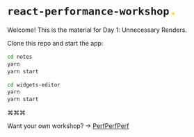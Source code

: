 # `react-performance-workshop` <img src="./dot.png" width="6">

Welcome! This is the material for Day 1: Unnecessary Renders.

Clone this repo and start the app:

```sh
cd notes
yarn
yarn start
```

```sh
cd widgets-editor
yarn
yarn start
```

⌘⌘⌘

Want your own workshop? → [PerfPerfPerf](https://3perf.com)

